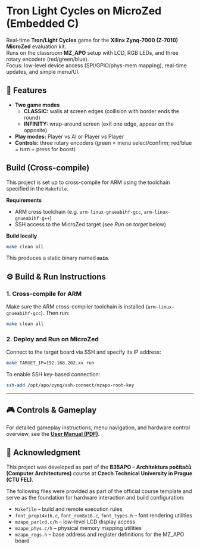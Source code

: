 # Tron Light Cycles on MicroZed (Embedded C)

Real-time **Tron/Light Cycles** game for the **Xilinx Zynq-7000 (Z-7010) MicroZed** evaluation kit.  
Runs on the classroom **MZ_APO** setup with LCD, RGB LEDs, and three rotary encoders (red/green/blue).  
Focus: low-level device access (SPI/GPIO/phys-mem mapping), real-time updates, and simple menu/UI.

## 🚀 Features
- **Two game modes**
  - **CLASSIC:** walls at screen edges (collision with border ends the round)
  - **INFINITY:** wrap-around screen (exit one edge, appear on the opposite)
- **Play modes:** Player vs AI or Player vs Player
- **Controls:** three rotary encoders (green = menu select/confirm; red/blue = turn + press for boost)

## Build (Cross-compile)
This project is set up to cross-compile for ARM using the toolchain specified in the `Makefile`.

**Requirements**
- ARM cross toolchain (e.g. `arm-linux-gnueabihf-gcc`, `arm-linux-gnueabihf-g++`)
- SSH access to the MicroZed target (see *Run on target* below)

**Build locally**
```bash
make clean all
```
This produces a static binary named **`main`**.

## ⚙️ Build & Run Instructions

### 1. Cross-compile for ARM
Make sure the ARM cross-compiler toolchain is installed (`arm-linux-gnueabihf-gcc`). Then run:
```bash
make clean all
```

### 2. Deploy and Run on MicroZed
Connect to the target board via SSH and specify its IP address:
```bash
make TARGET_IP=192.168.202.xx run
```

To enable SSH key-based connection:
```bash
ssh-add /opt/apo/zynq/ssh-connect/mzapo-root-key
```

---


## 🎮 Controls & Gameplay
For detailed gameplay instructions, menu navigation, and hardware control overview, see the [**User Manual (PDF)**](docs/User_Manual.pdf).


## 🧾 Acknowledgment
This project was developed as part of the **B35APO – Architektura počítačů (Computer Architectures)** course at **Czech Technical University in Prague (CTU FEL)**.

The following files were provided as part of the official course template and serve as the foundation for hardware interaction and build configuration:
- `Makefile` – build and remote execution rules  
- `font_prop14x16.c`, `font_rom8x16.c`, `font_types.h` – font rendering utilities  
- `mzapo_parlcd.c/h` – low-level LCD display access  
- `mzapo_phys.c/h` – physical memory mapping utilities  
- `mzapo_regs.h` – base address and register definitions for the MZ_APO board  